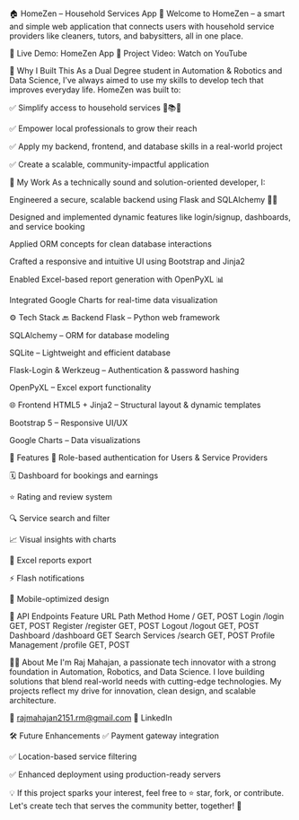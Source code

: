 🏠 HomeZen – Household Services App
👋 Welcome to HomeZen – a smart and simple web application that connects users with household service providers like cleaners, tutors, and babysitters, all in one place.

🔗 Live Demo: HomeZen App
🎥 Project Video: Watch on YouTube

📌 Why I Built This
As a Dual Degree student in Automation & Robotics and Data Science, I’ve always aimed to use my skills to develop tech that improves everyday life. HomeZen was built to:

✅ Simplify access to household services 🧹📚👶

✅ Empower local professionals to grow their reach

✅ Apply my backend, frontend, and database skills in a real-world project

✅ Create a scalable, community-impactful application

🧠 My Work
As a technically sound and solution-oriented developer, I:

Engineered a secure, scalable backend using Flask and SQLAlchemy 🧑‍💻

Designed and implemented dynamic features like login/signup, dashboards, and service booking

Applied ORM concepts for clean database interactions

Crafted a responsive and intuitive UI using Bootstrap and Jinja2

Enabled Excel-based report generation with OpenPyXL 📊

Integrated Google Charts for real-time data visualization

⚙️ Tech Stack
🔙 Backend
Flask – Python web framework

SQLAlchemy – ORM for database modeling

SQLite – Lightweight and efficient database

Flask-Login & Werkzeug – Authentication & password hashing

OpenPyXL – Excel export functionality

🌐 Frontend
HTML5 + Jinja2 – Structural layout & dynamic templates

Bootstrap 5 – Responsive UI/UX

Google Charts – Data visualizations

📁 Features
👥 Role-based authentication for Users & Service Providers

🗓️ Dashboard for bookings and earnings

⭐ Rating and review system

🔍 Service search and filter

📈 Visual insights with charts

📄 Excel reports export

⚡ Flash notifications

📱 Mobile-optimized design

📡 API Endpoints
Feature	URL Path	Method
Home	/	GET, POST
Login	/login	GET, POST
Register	/register	GET, POST
Logout	/logout	GET, POST
Dashboard	/dashboard	GET
Search Services	/search	GET, POST
Profile Management	/profile	GET, POST

👨‍🎓 About Me
I'm Raj Mahajan, a passionate tech innovator with a strong foundation in Automation, Robotics, and Data Science. I love building solutions that blend real-world needs with cutting-edge technologies. My projects reflect my drive for innovation, clean design, and scalable architecture.

📧 rajmahajan2151.rm@gmail.com
🔗 LinkedIn

🛠️ Future Enhancements
✅ Payment gateway integration

✅ Location-based service filtering

✅ Enhanced deployment using production-ready servers

💡 If this project sparks your interest, feel free to ⭐ star, fork, or contribute. Let's create tech that serves the community better, together! 🌱
